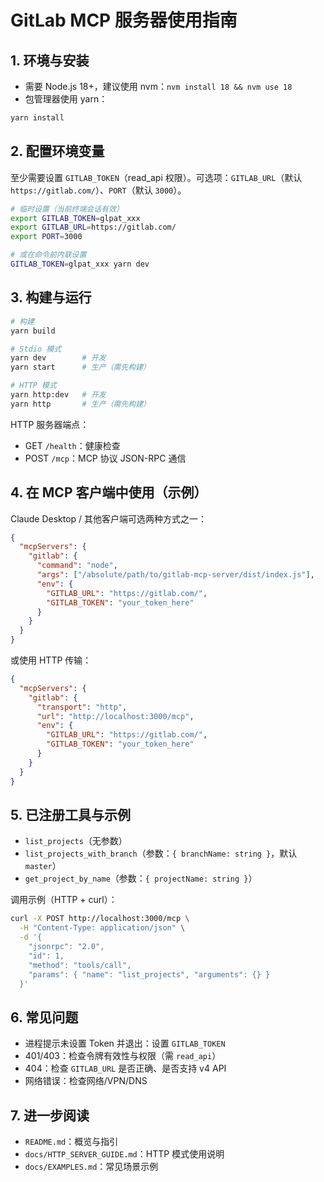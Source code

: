 # GitLab MCP 服务器使用指南

## 1. 环境与安装

- 需要 Node.js 18+，建议使用 nvm：`nvm install 18 && nvm use 18`
- 包管理器使用 yarn：

```bash
yarn install
```

## 2. 配置环境变量

至少需要设置 `GITLAB_TOKEN`（read_api 权限）。可选项：`GITLAB_URL`（默认 `https://gitlab.com/`）、`PORT`（默认 `3000`）。

```bash
# 临时设置（当前终端会话有效）
export GITLAB_TOKEN=glpat_xxx
export GITLAB_URL=https://gitlab.com/
export PORT=3000

# 或在命令前内联设置
GITLAB_TOKEN=glpat_xxx yarn dev
```

## 3. 构建与运行

```bash
# 构建
yarn build

# Stdio 模式
yarn dev        # 开发
yarn start      # 生产（需先构建）

# HTTP 模式
yarn http:dev   # 开发
yarn http       # 生产（需先构建）
```

HTTP 服务器端点：

- GET `/health`：健康检查
- POST `/mcp`：MCP 协议 JSON-RPC 通信

## 4. 在 MCP 客户端中使用（示例）

Claude Desktop / 其他客户端可选两种方式之一：

```json
{
  "mcpServers": {
    "gitlab": {
      "command": "node",
      "args": ["/absolute/path/to/gitlab-mcp-server/dist/index.js"],
      "env": {
        "GITLAB_URL": "https://gitlab.com/",
        "GITLAB_TOKEN": "your_token_here"
      }
    }
  }
}
```

或使用 HTTP 传输：

```json
{
  "mcpServers": {
    "gitlab": {
      "transport": "http",
      "url": "http://localhost:3000/mcp",
      "env": {
        "GITLAB_URL": "https://gitlab.com/",
        "GITLAB_TOKEN": "your_token_here"
      }
    }
  }
}
```

## 5. 已注册工具与示例

- `list_projects`（无参数）
- `list_projects_with_branch`（参数：`{ branchName: string }`，默认 `master`）
- `get_project_by_name`（参数：`{ projectName: string }`）

调用示例（HTTP + curl）：

```bash
curl -X POST http://localhost:3000/mcp \
  -H "Content-Type: application/json" \
  -d '{
    "jsonrpc": "2.0",
    "id": 1,
    "method": "tools/call",
    "params": { "name": "list_projects", "arguments": {} }
  }'
```

## 6. 常见问题

- 进程提示未设置 Token 并退出：设置 `GITLAB_TOKEN`
- 401/403：检查令牌有效性与权限（需 `read_api`）
- 404：检查 `GITLAB_URL` 是否正确、是否支持 v4 API
- 网络错误：检查网络/VPN/DNS

## 7. 进一步阅读

- `README.md`：概览与指引
- `docs/HTTP_SERVER_GUIDE.md`：HTTP 模式使用说明
- `docs/EXAMPLES.md`：常见场景示例